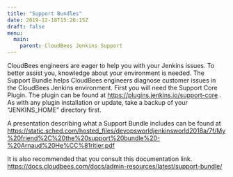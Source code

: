```yaml
---
title: "Support Bundles"
date: 2019-12-18T15:26:15Z
draft: false
menu:
  main:
    parent: CloudBees Jenkins Support
---
```


CloudBees engineers are eager to help you with your Jenkins issues.   To better assist you, knowledge about your environment is needed.  The Support Bundle helps CloudBees engineers diagnose customer issues in the CloudBees Jenkins environment.   First you will need the Support Core Plugin.  The plugin can be found at https://plugins.jenkins.io/support-core . As with any plugin installation or update, take a backup of your “JENKINS_HOME” directory first.

A presentation describing what a Support Bundle includes can be found at https://static.sched.com/hosted_files/devopsworldjenkinsworld2018a/7f/My%20friend%2C%20the%20support%20bundle%20-%20Arnaud%20He%CC%81ritier.pdf 

It is also recommended that you consult this documentation link.
https://docs.cloudbees.com/docs/admin-resources/latest/support-bundle/

